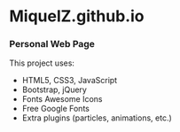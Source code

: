 # MiquelZ.github.io
### Personal Web Page

This project uses:
- HTML5, CSS3, JavaScript
- Bootstrap, jQuery
- Fonts Awesome Icons
- Free Google Fonts
- Extra plugins (particles, animations, etc.)
